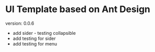 # UI Template based on Ant Design

version: 0.0.6

- add sider - testing collapsible
- add testing for sider
- add testing for menu
